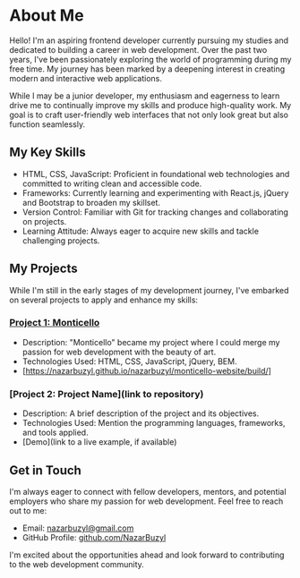 # About Me

Hello! I'm an aspiring frontend developer currently pursuing my studies and dedicated to building a career in web development. Over the past two years, I've been passionately exploring the world of programming during my free time. My journey has been marked by a deepening interest in creating modern and interactive web applications.

While I may be a junior developer, my enthusiasm and eagerness to learn drive me to continually improve my skills and produce high-quality work. My goal is to craft user-friendly web interfaces that not only look great but also function seamlessly.

## My Key Skills

- HTML, CSS, JavaScript: Proficient in foundational web technologies and committed to writing clean and accessible code.
- Frameworks: Currently learning and experimenting with React.js, jQuery and Bootstrap to broaden my skillset.
- Version Control: Familiar with Git for tracking changes and collaborating on projects.
- Learning Attitude: Always eager to acquire new skills and tackle challenging projects.

## My Projects

While I'm still in the early stages of my development journey, I've embarked on several projects to apply and enhance my skills:

### [Project 1: Monticello](https://nazarbuzyl.github.io/nazarbuzyl/monticello-website/)
- Description: "Monticello" became my project where I could merge my passion for web development with the beauty of art.
- Technologies Used: HTML, CSS, JavaScript, jQuery, BEM.
- [https://nazarbuzyl.github.io/nazarbuzyl/monticello-website/build/]

### [Project 2: Project Name](link to repository)
- Description: A brief description of the project and its objectives.
- Technologies Used: Mention the programming languages, frameworks, and tools applied.
- [Demo](link to a live example, if available)

## Get in Touch

I'm always eager to connect with fellow developers, mentors, and potential employers who share my passion for web development. Feel free to reach out to me:

- Email: [nazarbuzyl@gmail.com](mailto:nazarbuzyl@gmail.com)
- GitHub Profile: [github.com/NazarBuzyl](https://github.com/NazarBuzyl)

I'm excited about the opportunities ahead and look forward to contributing to the web development community.
